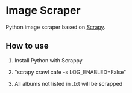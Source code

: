# Image Scraper

Python image scraper based on [Scrapy](https://doc.scrapy.org/en/latest/intro/install.html).

## How to use

1. Install Python with Scrappy

2. "scrapy crawl cafe -s LOG_ENABLED=False"

3. All albums not listed in .txt will be scrapped

